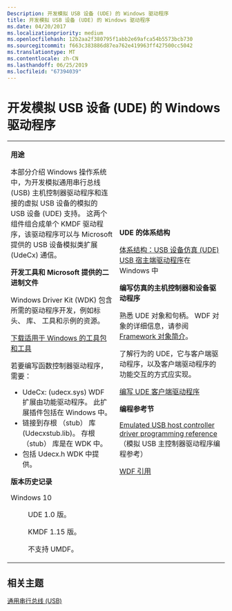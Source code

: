 ```yaml
---
Description: 开发模拟 USB 设备 (UDE) 的 Windows 驱动程序
title: 开发模拟 USB 设备 (UDE) 的 Windows 驱动程序
ms.date: 04/20/2017
ms.localizationpriority: medium
ms.openlocfilehash: 12b2aa2f380795f1abb2e69afca54b5573bcb730
ms.sourcegitcommit: f663c383886d87ea762e419963ff427500cc5042
ms.translationtype: MT
ms.contentlocale: zh-CN
ms.lasthandoff: 06/25/2019
ms.locfileid: "67394039"
---
```

# <a name="developing-windows-drivers-for-emulated-usb-devices-ude"></a>开发模拟 USB 设备 (UDE) 的 Windows 驱动程序


<table>
<colgroup>
<col width="50%" />
<col width="50%" />
</colgroup>
<tbody>
<tr class="odd">
<td><p><strong>用途</strong></p>
<p>本部分介绍 Windows 操作系统中，为开发模拟通用串行总线 (USB) 主机控制器驱动程序和连接的虚拟 USB 设备的模拟的 USB 设备 (UDE) 支持。 这两个组件组合成单个 KMDF 驱动程序，该驱动程序可以与 Microsoft 提供的 USB 设备模拟类扩展 (UdeCx) 通信。</p>
<p><strong>开发工具和 Microsoft 提供的二进制文件</strong></p>
<p>Windows Driver Kit (WDK) 包含所需的驱动程序开发，例如标头、 库、 工具和示例的资源。</p>
<p><a href="https://go.microsoft.com/fwlink/p/?linkid=617155" data-raw-source="[Download kits and tools for Windows](https://go.microsoft.com/fwlink/p/?linkid=617155)">下载适用于 Windows 的工具包和工具</a></p>
<p>若要编写函数控制器驱动程序，需要：</p>
<ul>
<li>UdeCx: (udecx.sys) WDF 扩展由功能驱动程序。 此扩展插件包括在 Windows 中。</li>
<li>链接到存根 （stub） 库 (Udecxstub.lib)。 存根 （stub） 库是在 WDK 中。</li>
<li>包括 Udecx.h WDK 中提供。</li>
</ul>
<p><strong>版本历史记录</strong></p>
<p></p>
<dl>
<dt><a href=""></a>Windows 10</dt>
<dd><p>UDE 1.0 版。</p>
<p>KMDF 1.15 版。</p>
<p>不支持 UMDF。</p>
</dd>
</dl></td>
<td><p><strong>UDE 的体系结构</strong></p>
<a href="usb-emulated-device--ude--architecture.md" data-raw-source="[Architecture: USB Device Emulation (UDE)](usb-emulated-device--ude--architecture.md)">体系结构：USB 设备仿真 (UDE)</a>
<a href="usb-3-0-driver-stack-architecture.md" data-raw-source="[USB host-side drivers](usb-3-0-driver-stack-architecture.md)">USB 宿主端驱动程序</a>在 Windows 中
<p><strong>编写仿真的主机控制器和设备驱动程序</strong></p>
<p>熟悉 UDE 对象和句柄。 WDF 对象的详细信息，请参阅<a href="https://docs.microsoft.com/windows-hardware/drivers/wdf/introduction-to-framework-objects" data-raw-source="[Introduction to Framework Objects](https://docs.microsoft.com/windows-hardware/drivers/wdf/introduction-to-framework-objects)">Framework 对象简介</a>。</p>
<p>了解行为的 UDE，它与客户端驱动程序，以及客户端驱动程序的功能交互的方式应实现。</p>
<p><a href="writing-a-ude-client-driver.md" data-raw-source="[Write a UDE client driver](writing-a-ude-client-driver.md)">编写 UDE 客户端驱动程序</a></p>
<p><strong>编程参考节</strong></p>
<p><a href="https://docs.microsoft.com/windows-hardware/drivers/ddi/content/_usbref/#emulated-host-controller-driver-reference" data-raw-source="[Emulated USB host controller driver programming reference](https://docs.microsoft.com/windows-hardware/drivers/ddi/content/_usbref/#emulated-host-controller-driver-reference)">Emulated USB host controller driver programming reference</a>（模拟 USB 主控制器驱动程序编程参考）</p>
<p><a href="https://docs.microsoft.com/windows-hardware/drivers/ddi/content/_wdf/" data-raw-source="[WDF Reference](https://docs.microsoft.com/windows-hardware/drivers/ddi/content/_wdf/)">WDF 引用</a></p></td>
</tr>
</tbody>
</table>

 

## <a name="related-topics"></a>相关主题
[通用串行总线 (USB)](https://docs.microsoft.com/windows-hardware/drivers/)  



